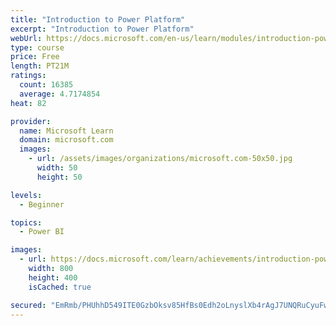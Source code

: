 ```yaml
---
title: "Introduction to Power Platform"
excerpt: "Introduction to Power Platform"
webUrl: https://docs.microsoft.com/en-us/learn/modules/introduction-power-platform/
type: course
price: Free
length: PT21M
ratings:
  count: 16385
  average: 4.7174854
heat: 82

provider:
  name: Microsoft Learn
  domain: microsoft.com
  images:
    - url: /assets/images/organizations/microsoft.com-50x50.jpg
      width: 50
      height: 50

levels:
  - Beginner

topics:
  - Power BI

images:
  - url: https://docs.microsoft.com/learn/achievements/introduction-power-platform-social.png
    width: 800
    height: 400
    isCached: true

secured: "EmRmb/PHUhhD549ITE0GzbOksv85HfBs0Edh2oLnyslXb4rAgJ7UNQRuCyuFwAMcyWYFSZpTR6vHqAWMi40CigMrjsCq+ZL/Sux+RBHj6KjdnuFYGD/vc7SDwzEfz99VyzHOGKZK2ucAKucYrND/fkyDn9SWnroPxr+1dIc5Oy1EVyBArqUEH2zPcHSW0Bt0snOVsEq6E7Coqo1N8+Zt+hjV7293LNWQF0RmfRGi+SCGA4GMLWoaiT//NCLsCqjqNTP/OEfuzPcSV3UNaHVhNGwQZ5St9bpqeu3hbMv850ylCsmFy8G5ibWGouskyzoIoDNLf6nmgZVZ414eZb1OBl/3wNmrHAp/8CnmCYGX6Q64APY6wgqduI0et5Yw5CpTrfEQzr5CLBe/5Hi5Fnlgj6doA3xve6UwAs3GqmM/e0EiwINjf7B9QgyuBdxge80f;nPT7ZD4Ck3O4jkdWCv5hmw=="
---
```


